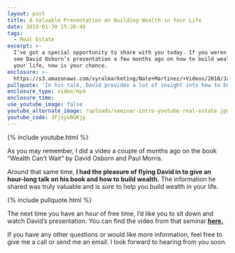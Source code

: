 ```yaml
---
layout: post
title: A Valuable Presentation on Building Wealth in Your Life
date: 2018-01-30 15:26:49
tags:
  - Real Estate
excerpt: >-
  I’ve got a special opportunity to share with you today. If you weren’t able to
  see David Osborn’s presentation a few months ago on how to build wealth in
  your life, now is your chance.
enclosure: >-
  https://s3.amazonaws.com/vyralmarketing/Nate+Martinez/+Videos/2018/January/Valley+of+the+Sun+Real+Estate+Agent-+A+Valuable+Presentation+on+Building+Wealth+in+Your+Life.mp4
pullquote: 'In his talk, David provides a lot of insight into how to build wealth.'
enclosure_type: video/mp4
enclosure_time:
use_youtube_image: false
youtube_alternate_image: /uploads/seminar-intro-youtube-real-estate.jpg
youtube_code: 3FjsyvBGKjg
---
```



{% include youtube.html %}

As you may remember, I did a video a couple of months ago on the book “Wealth Can’t Wait” by David Osborn and Paul Morris.

Around that same time,&nbsp;**I had the pleasure of flying David in to give an hour-long talk on his book and how to build wealth.**&nbsp;The information he shared was truly valuable and is sure to help you build wealth in your life.

{% include pullquote.html %}

The next time you have an hour of free time, I’d like you to sit down and watch David’s presentation. You can find the video from that seminar **[here.](https://www.youtube.com/watch?v=SjvbStIUzx0&amp;feature=youtu.be)**

If you have any other questions or would like more information, feel free to give me a call or send me an email. I look forward to hearing from you soon.